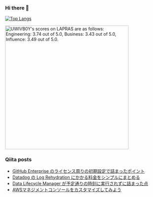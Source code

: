### Hi there 👋

[![Top Langs](https://github-readme-stats.vercel.app/api/top-langs/?username=yoyoyo-pg&layout=compact&hide=javascript,html,css&theme=radical)](https://github.com/anuraghazra/github-readme-stats)

<!--START_SECTION:lapras-card-->
<p ><a href="https://lapras.com/public/UWIVB0Y" target="_blank" rel="noopener noreferrer"><img alt="UWIVB0Y's scores on LAPRAS are as follows: Engineering: 3.74 out of 5.0, Business: 3.43 out of 5.0, Influence: 3.49 out of 5.0." src="https://lapras-card-generator.vercel.app/api/svg?e=3.74&b=3.43&i=3.49&b1=%23020e27&b2=%230e5593&i1=%2303102f&i2=%231688bf&l=en" width="400" ></a></p>
<!--END_SECTION:lapras-card-->

### Qiita posts
<!-- BLOG-POST-LIST:START -->
- [GitHub Enterprise のライセンス周りの初期設定で詰まったポイント](https://qiita.com/yoyoyo_pg/items/2859fd2c038077749c62)
- [Datadog の Log Rehydration にかかる料金をシンプルにまとめる](https://qiita.com/yoyoyo_pg/items/2b9e6722d5ba0547c82c)
- [Data Lifecycle Manager が予定通りの時刻に実行されずに詰まった点](https://qiita.com/yoyoyo_pg/items/bf22dca18e71cef7f07e)
- [AWSマネジメントコンソールをカスタマイズしてみよう](https://qiita.com/yoyoyo_pg/items/b6b0c04bafafcc79c9de)
<!-- BLOG-POST-LIST:END -->
